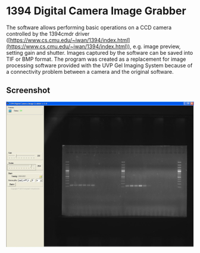 # 1394 Digital Camera Image Grabber
The software allows performing basic operations on a CCD camera controlled by the 1394cmdr driver ([https://www.cs.cmu.edu/~iwan/1394/index.html](https://www.cs.cmu.edu/~iwan/1394/index.html)), e.g. image preview, setting gain and shutter. Images captured by the software can be saved into TIF or BMP format. The program was created as a replacement for image processing software provided with the UVP Gel Imaging System because of a connectivity problem between a camera and the original software.
## Screenshot
![Screenshot](screenshots/screenshot.jpg)